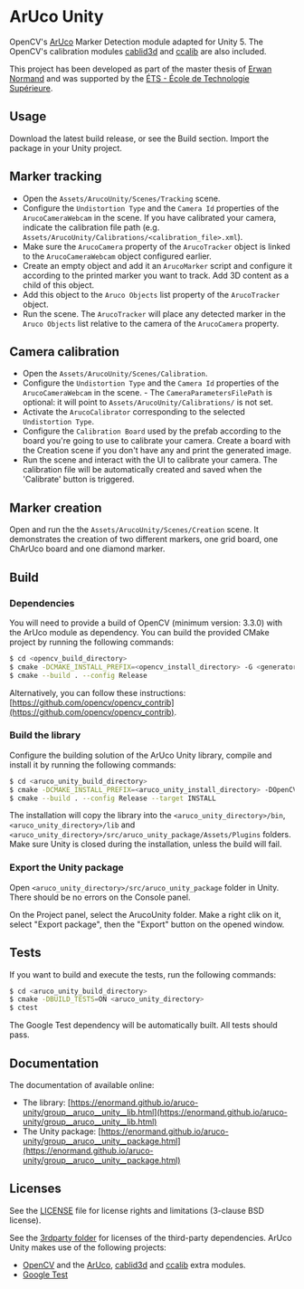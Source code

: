 # ArUco Unity

OpenCV's [ArUco](http://docs.opencv.org/master/d9/d6a/group__aruco.html) Marker Detection module adapted for Unity 5.
The OpenCV's calibration modules [cablid3d](http://docs.opencv.org/master/d9/d0c/group__calib3d.html) and
[ccalib](http://docs.opencv.org/master/d3/ddc/group__ccalib.html) are also included.

This project has been developed as part of the master thesis of [Erwan Normand](https://ca.linkedin.com/in/normanderwan)
 and was supported by the [ÉTS - École de Technologie Supérieure](https://www.etsmtl.ca/).

## Usage

Download the latest build release, or see the Build section. Import the package in your Unity project.

## Marker tracking

- Open the `Assets/ArucoUnity/Scenes/Tracking` scene.
- Configure the `Undistortion Type` and the `Camera Id` properties of the `ArucoCameraWebcam` in the scene. If you have calibrated your camera, indicate the calibration file path (e.g. `Assets/ArucoUnity/Calibrations/<calibration_file>.xml`).
- Make sure the `ArucoCamera` property of the `ArucoTracker` object is linked to the `ArucoCameraWebcam` object configured earlier.
- Create an empty object and add it an `ArucoMarker` script and configure it according to the printed marker you want to track. Add 3D content as a child of this object.
- Add this object to the `Aruco Objects` list property of the `ArucoTracker` object.
- Run the scene. The `ArucoTracker` will place any detected marker in the `Aruco Objects` list relative to the camera of the `ArucoCamera` property.

## Camera calibration

- Open the `Assets/ArucoUnity/Scenes/Calibration`.
- Configure the `Undistortion Type` and the `Camera Id` properties of the `ArucoCameraWebcam` in the scene. - The `CameraParametersFilePath` is optional: it will point to `Assets/ArucoUnity/Calibrations/` is not set.
- Activate the `ArucoCalibrator` corresponding to the selected `Undistortion Type`.
- Configure the `Calibration Board` used by the prefab according to the board you're going to use to calibrate your camera. Create a board with the Creation scene if you don't have any and print the generated image.
- Run the scene and interact with the UI to calibrate your camera. The calibration file will be automatically created and saved when the 'Calibrate' button is triggered.

## Marker creation

Open and run the the `Assets/ArucoUnity/Scenes/Creation` scene. It demonstrates the creation of two different markers, one grid
board, one ChArUco board and one diamond marker.

## Build

### Dependencies

You will need to provide a build of OpenCV (minimum version: 3.3.0) with the ArUco module as dependency. You can build
the provided CMake project by running the following commands:

```bash
$ cd <opencv_build_directory>
$ cmake -DCMAKE_INSTALL_PREFIX=<opencv_install_directory> -G <generator-name> <aruco_unity_directory>/3rdparty/opencv_contrib/
$ cmake --build . --config Release
```

Alternatively, you can follow these instructions: [https://github.com/opencv/opencv_contrib](https://github.com/opencv/opencv_contrib).

### Build the library

Configure the building solution of the ArUco Unity library, compile and install it by running the following commands:

```bash
$ cd <aruco_unity_build_directory>
$ cmake -DCMAKE_INSTALL_PREFIX=<aruco_unity_install_directory> -DOpenCV_DIR=<opencv_install_directory> -G <generator-name> <aruco_unity_directory>
$ cmake --build . --config Release --target INSTALL
```

The installation will copy the library into the `<aruco_unity_directory>/bin`, `<aruco_unity_directory>/lib`
and `<aruco_unity_directory>/src/aruco_unity_package/Assets/Plugins` folders. Make sure Unity is closed during the
installation, unless the build will fail.

### Export the Unity package

Open `<aruco_unity_directory>/src/aruco_unity_package` folder in Unity. There should be no errors on the Console panel.

On the Project panel, select the ArucoUnity folder. Make a right clik on it, select "Export package", then the "Export"
button on the opened window.

## Tests

If you want to build and execute the tests, run the following commands:

```bash
$ cd <aruco_unity_build_directory>
$ cmake -DBUILD_TESTS=ON <aruco_unity_directory>
$ ctest
```

The Google Test dependency will be automatically built. All tests should pass.

## Documentation

The documentation of available online:

- The library: [https://enormand.github.io/aruco-unity/group__aruco__unity__lib.html](https://enormand.github.io/aruco-unity/group__aruco__unity__lib.html)
- The Unity package: [https://enormand.github.io/aruco-unity/group__aruco__unity__package.html](https://enormand.github.io/aruco-unity/group__aruco__unity__package.html)

## Licenses

See the [LICENSE](LICENSE) file for license rights and limitations (3-clause BSD license).

See the [3rdparty folder](3rdparty/) for licenses of the third-party dependencies. ArUco Unity makes use of the
following projects:

- [OpenCV](http://opencv.org/) and the [ArUco](https://github.com/opencv/opencv_contrib/tree/master/modules/aruco), [cablid3d](http://docs.opencv.org/master/d9/d0c/group__calib3d.html) and [ccalib](http://docs.opencv.org/master/d3/ddc/group__ccalib.html) extra modules.
- [Google Test](https://github.com/google/googletest)

